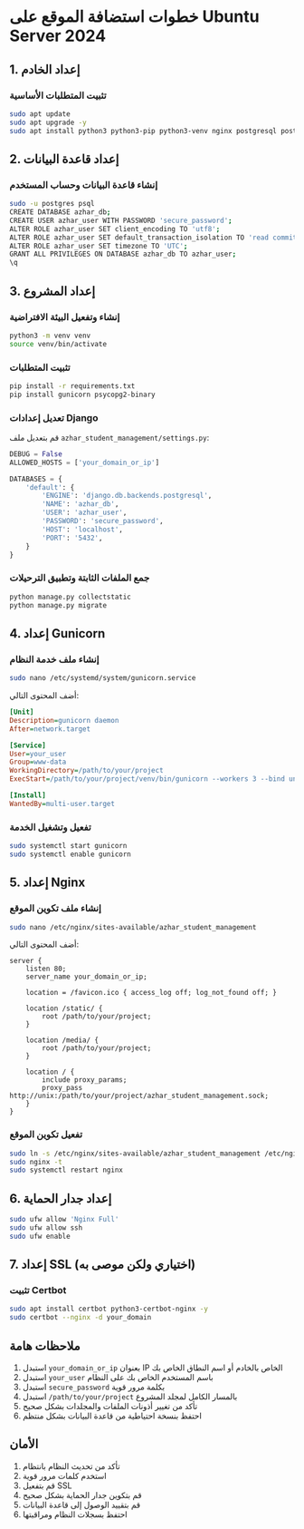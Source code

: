# خطوات استضافة الموقع على Ubuntu Server 2024

## 1. إعداد الخادم

### تثبيت المتطلبات الأساسية
```bash
sudo apt update
sudo apt upgrade -y
sudo apt install python3 python3-pip python3-venv nginx postgresql postgresql-contrib -y
```

## 2. إعداد قاعدة البيانات

### إنشاء قاعدة البيانات وحساب المستخدم
```bash
sudo -u postgres psql
CREATE DATABASE azhar_db;
CREATE USER azhar_user WITH PASSWORD 'secure_password';
ALTER ROLE azhar_user SET client_encoding TO 'utf8';
ALTER ROLE azhar_user SET default_transaction_isolation TO 'read committed';
ALTER ROLE azhar_user SET timezone TO 'UTC';
GRANT ALL PRIVILEGES ON DATABASE azhar_db TO azhar_user;
\q
```

## 3. إعداد المشروع

### إنشاء وتفعيل البيئة الافتراضية
```bash
python3 -m venv venv
source venv/bin/activate
```

### تثبيت المتطلبات
```bash
pip install -r requirements.txt
pip install gunicorn psycopg2-binary
```

### تعديل إعدادات Django
قم بتعديل ملف `azhar_student_management/settings.py`:

```python
DEBUG = False
ALLOWED_HOSTS = ['your_domain_or_ip']

DATABASES = {
    'default': {
        'ENGINE': 'django.db.backends.postgresql',
        'NAME': 'azhar_db',
        'USER': 'azhar_user',
        'PASSWORD': 'secure_password',
        'HOST': 'localhost',
        'PORT': '5432',
    }
}
```

### جمع الملفات الثابتة وتطبيق الترحيلات
```bash
python manage.py collectstatic
python manage.py migrate
```

## 4. إعداد Gunicorn

### إنشاء ملف خدمة النظام
```bash
sudo nano /etc/systemd/system/gunicorn.service
```

أضف المحتوى التالي:
```ini
[Unit]
Description=gunicorn daemon
After=network.target

[Service]
User=your_user
Group=www-data
WorkingDirectory=/path/to/your/project
ExecStart=/path/to/your/project/venv/bin/gunicorn --workers 3 --bind unix:/path/to/your/project/azhar_student_management.sock azhar_student_management.wsgi:application

[Install]
WantedBy=multi-user.target
```

### تفعيل وتشغيل الخدمة
```bash
sudo systemctl start gunicorn
sudo systemctl enable gunicorn
```

## 5. إعداد Nginx

### إنشاء ملف تكوين الموقع
```bash
sudo nano /etc/nginx/sites-available/azhar_student_management
```

أضف المحتوى التالي:
```nginx
server {
    listen 80;
    server_name your_domain_or_ip;

    location = /favicon.ico { access_log off; log_not_found off; }
    
    location /static/ {
        root /path/to/your/project;
    }

    location /media/ {
        root /path/to/your/project;
    }

    location / {
        include proxy_params;
        proxy_pass http://unix:/path/to/your/project/azhar_student_management.sock;
    }
}
```

### تفعيل تكوين الموقع
```bash
sudo ln -s /etc/nginx/sites-available/azhar_student_management /etc/nginx/sites-enabled
sudo nginx -t
sudo systemctl restart nginx
```

## 6. إعداد جدار الحماية

```bash
sudo ufw allow 'Nginx Full'
sudo ufw allow ssh
sudo ufw enable
```

## 7. إعداد SSL (اختياري ولكن موصى به)

### تثبيت Certbot
```bash
sudo apt install certbot python3-certbot-nginx -y
sudo certbot --nginx -d your_domain
```

## ملاحظات هامة

1. استبدل `your_domain_or_ip` بعنوان IP الخاص بالخادم أو اسم النطاق الخاص بك
2. استبدل `your_user` باسم المستخدم الخاص بك على النظام
3. استبدل `secure_password` بكلمة مرور قوية
4. استبدل `/path/to/your/project` بالمسار الكامل لمجلد المشروع
5. تأكد من تغيير أذونات الملفات والمجلدات بشكل صحيح
6. احتفظ بنسخة احتياطية من قاعدة البيانات بشكل منتظم

## الأمان

1. تأكد من تحديث النظام بانتظام
2. استخدم كلمات مرور قوية
3. قم بتفعيل SSL
4. قم بتكوين جدار الحماية بشكل صحيح
5. قم بتقييد الوصول إلى قاعدة البيانات
6. احتفظ بسجلات النظام ومراقبتها